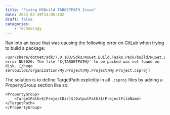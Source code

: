 ```yaml
---
title: "Fixing MSBuild TARGETPATH Issue"
date: 2023-02-20T14:05:10Z
draft: false
categories:
    - Technology
---
```


Ran into an issue that was causing the following error on GitLab when trying
to build a package:

```
/usr/share/dotnet/sdk/7.0.103/Sdks/NuGet.Build.Tasks.Pack/build/NuGet.Build.Tasks.Pack.targets(221,5): error NU5026: The file '${TARGETPATH}' to be packed was not found on disk. [/hugo servbuilds/organization/My.Project/My.Project/My.Project.csproj]
```

The solution is to define TargetPath explicitly in all `.csproj` files by adding a PropertyGroup section like so:

```
<PropertyGroup>
    <TargetPath>$(ProjectDir)$(OutputPath)$(ProjectFileName)</TargetPath>
</PropertyGroup>
```